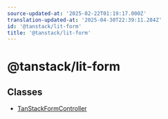 ```yaml
---
source-updated-at: '2025-02-22T01:19:17.000Z'
translation-updated-at: '2025-04-30T22:39:11.284Z'
id: '@tanstack/lit-form'
title: '@tanstack/lit-form'
---
```


<!-- DO NOT EDIT: this page is autogenerated from the type comments -->

# @tanstack/lit-form

## Classes

- [TanStackFormController](classes/tanstackformcontroller.md)
